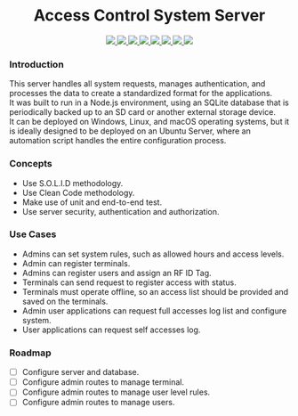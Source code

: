 <h1 align="center">Access Control System Server</h1>

<p align="center">
<a href="https://www.typescriptlang.org">
<img src="https://img.shields.io/badge/TypeScript-black?style=for-the-badge&logo=typescript" />
</a>
<a href="https://nodejs.org/">
  <img src="https://img.shields.io/badge/Node.js-000000?style=for-the-badge&logo=node.js&logoColor=339933" />
</a>
<a href="https://expressjs.com/">
  <img src="https://img.shields.io/badge/Express-000000?style=for-the-badge&logo=express&logoColor=white" />
</a>
<a href="https://github.com/colinhacks/zod">
  <img src="https://img.shields.io/badge/Zod-black?style=for-the-badge&logo=zod"/>
</a>
<a href="https://jestjs.io/">
<img src="https://img.shields.io/badge/Jest-black?style=for-the-badge&logo=jest" />
</a>
<a href="https://swagger.io/">
<img src="https://img.shields.io/badge/Swagger-black?style=for-the-badge&logo=swagger" />
</a>
<a href="https://www.sqlite.org/">
<img src="https://img.shields.io/badge/SQLite%20Database-black?style=for-the-badge&logo=sqlite" />
</a>
<a href="https://www.prisma.io/">
<img src="https://img.shields.io/badge/Prisma%20ORM-black?style=for-the-badge&logo=prisma" />
</a>
</p>

### Introduction
This server handles all system requests, manages authentication, and processes the data to create a standardized format for the applications.  
It was built to run in a Node.js environment, using an SQLite database that is periodically backed up to an SD card or another external storage device.  
It can be deployed on Windows, Linux, and macOS operating systems, but it is ideally designed to be deployed on an Ubuntu Server, where an automation script handles the entire configuration process.  

### Concepts
- Use S.O.L.I.D methodology.
- Use Clean Code methodology.
- Make use of unit and end-to-end test.
- Use server security, authentication and authorization.

### Use Cases
- Admins can set system rules, such as allowed hours and access levels.
- Admin can register terminals.
- Admins can register users and assign an RF ID Tag.
- Terminals can send request to register access with status.
- Terminals must operate offline, so an access list should be provided and saved on the terminals.
- Admin user applications can request full accesses log list and configure system.
- User applications can request self accesses log.

### Roadmap
- [ ] Configure server and database.
- [ ] Configure admin routes to manage terminal.
- [ ] Configure admin routes to manage user level rules.
- [ ] Configure admin routes to manage users.